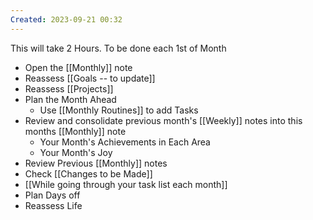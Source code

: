 ```yaml
---
Created: 2023-09-21 00:32
---
```

This will take 2 Hours. To be done each 1st of Month
- Open the [[Monthly]] note
- Reassess [[Goals -- to update]]
- Reassess [[Projects]]
- Plan the Month Ahead
	- Use [[Monthly Routines]] to add Tasks
- Review and consolidate previous month's [[Weekly]] notes into this months [[Monthly]] note
	- Your Month's Achievements in Each Area
	- Your Month's Joy
- Review Previous [[Monthly]] notes
- Check [[Changes to be Made]]
- [[While going through your task list each month]]
- Plan Days off
- Reassess Life
